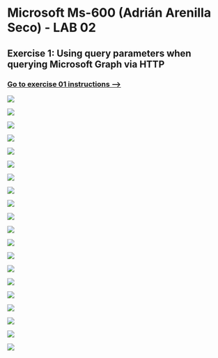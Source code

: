 # Microsoft Ms-600 (Adrián Arenilla Seco) - LAB 02


## Exercise 1: Using query parameters when querying Microsoft Graph via HTTP
### [Go to exercise 01 instructions -->](02-Exercise-1-Using-query-parameters-when-querying-Microsoft-Graph-via-HTTP.md)


![](Evidences/Image02a.png)

![](Evidences/Image02b.png)

![](Evidences/Image02c.png)

![](Evidences/Image02d.png)

![](Evidences/Image02e.png)

![](Evidences/Image02f.png)

![](Evidences/Image02g.png)

![](Evidences/Image02h.png)

![](Evidences/Image02i.png)

![](Evidences/Image02j.png)

![](Evidences/Image02k.png)

![](Evidences/Image02l.png)

![](Evidences/Image02m.png)

![](Evidences/Image02n.png)

![](Evidences/Image02o.png)

![](Evidences/Image02p.png)

![](Evidences/Image02q.png)

![](Evidences/Image02r.png)

![](Evidences/Image02s.png)

![](Evidences/Image02t.png)
